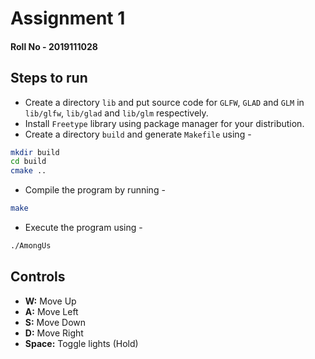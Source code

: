 # Assignment 1

#### Roll No - 2019111028

## Steps to run

- Create a directory `lib` and put source code for `GLFW`, `GLAD` and `GLM`
  in `lib/glfw`, `lib/glad` and `lib/glm` respectively.
- Install `Freetype` library using package manager for your distribution.
- Create a directory `build` and generate `Makefile` using -

```bash
mkdir build
cd build
cmake ..
```

- Compile the program by running -

```bash
make
```

- Execute the program using -

```bash
./AmongUs
```

## Controls

- **W:** Move Up
- **A:** Move Left
- **S:** Move Down
- **D:** Move Right
- **Space:** Toggle lights (Hold)
